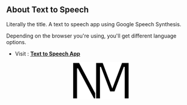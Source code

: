 ## About Text to Speech

Literally the title. A text to speech app using Google Speech Synthesis.

Depending on the browser you're using, you'll get different language options.

- Visit : **[Text to Speech App](https://naynayren.github.io/text-to-speech/)**

<p align="center">
    <img src="logo.png" alt="My Logo" width="153" height="100" />
</p>

